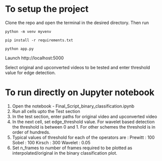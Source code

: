 # To setup the project
 
Clone the repo and open the terminal in the desired directory.
Then run


```
python -m venv myvenv
```

```
pip install -r requirements.txt
```

```
python app.py 
```

Launch http://localhost:5000

Select original and upconverted videos to be tested and enter threshold value for edge detection.

# To run directly on Jupyter notebook

1. Open the notebook  - Final_Script_binary_classification.ipynb
2. Run all cells upto the Test section
3. In the test section, enter paths for original video and upconverted video
4. In the next cell, set edge_threshold value. For wavelet based detection the threshold is between 0 and 1. For other schemes the threshold is in order of hundreds.
5. Typical values of threshold for each of the operators are :
   Prewitt : 100
   Sobel : 100
   Kirsch : 300
   Wavelet : 0.05
7. Set n_frames to number of frames required to be plotted as interpolated/original in the binary classification plot.
